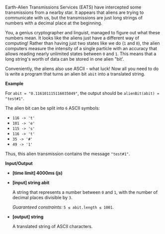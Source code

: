 ﻿Earth-Alien Transmissions Services (EATS) have intercepted some transmissions from a nearby star. It appears that aliens are trying to communicate with us, but the transmissions are just long strings of numbers with a decimal place at the beginning.

You, a genius cryptographer and linguist, managed to figure out what these numbers mean. It looks like the aliens just have a different way of computing! Rather than having just two states like we do (`1` and `0`), the alien computers measure the intensity of a single particle with an accuracy that allows reading nearly unlimited states between `0` and `1`. This means that a long string's worth of data can be stored in one alien "bit'.

Conveniently, the aliens also use ASCII - what luck! Now all you need to do is write a program that turns an alien bit `abit` into a translated string.

**Example**

For `abit = "0.116101115116035049"`, the output should be
`alienBit(abit) = "test#1"`.

The alien bit can be split into `6` ASCII symbols:

*   `116 -> 't'`
*   `101 -> 'e'`
*   `115 -> 's'`
*   `116 -> 't'`
*   `35 -> '#'`
*   `49 -> '1'`

Thus, this alien transmission contains the message `"test#1"`.

**Input/Output**

*   **[time limit] 4000ms (js)**

*   **[input] string abit**

    A string that represents a number between `0` and `1`, with the number of decimal places divisible by `3`.

    _Guaranteed constraints:_
    `5 ≤ abit.length ≤ 1001`.

*   **[output] string**

    A translated string of ASCII characters.